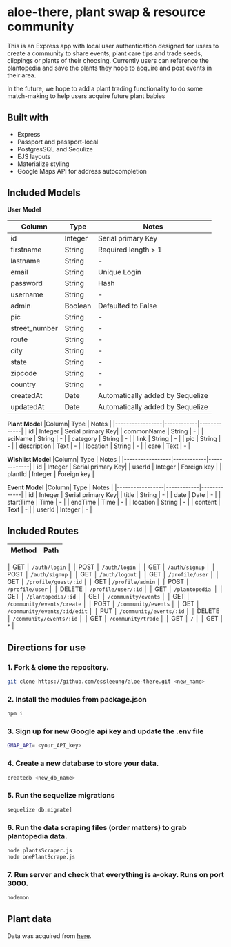 # aloe-there, plant swap & resource community
This is an Express app with local user authentication designed for users to create a community to share events, plant care tips and trade seeds, clippings or plants of their choosing. Currently users can reference the plantopedia and save the plants they hope to acquire and post events in their area. 

In the future, we hope to add a plant trading functionality to do some match-making to help users acquire future plant babies 

## Built with
* Express
* Passport and passport-local
* PostgresSQL and Sequlize
* EJS layouts
* Materialize styling
* Google Maps API for address autocompletion

## Included Models

**User Model** 

|Column| Type | Notes |
|-----------------|------------|-------------|
| id | Integer | Serial primary Key|
| firstname | String | Required length > 1 |
| lastname | String | - |
| email | String | Unique Login |
| password | String | Hash |
| username | String | - |
| admin | Boolean | Defaulted to False |
| pic | String | - |
| street_number | String | - |
| route | String | - |
| city | String | - |
| state| String | - |
| zipcode | String | - |
| country | String | - |
| createdAt | Date | Automatically added by Sequelize |
| updatedAt | Date | Automatically added by Sequelize |

**Plant Model** 
|Column| Type | Notes |
|-----------------|------------|-------------|
| id | Integer | Serial primary Key|
| commonName | String | - |
| sciName | String | - |
| category | String | - |
| link | String | - |
| pic | String | - |
| description | Text | - |
| location | String | - |
| care | Text | - |

**Wishlist Model**
|Column| Type | Notes |
|-----------------|------------|-------------|
| id | Integer | Serial primary Key|
| userId | Integer | Foreign key |
| plantId | Integer | Foreign key |

**Event Model**
|Column| Type | Notes |
|-----------------|------------|-------------|
| id | Integer | Serial primary Key|
| title | String | - |
| date | Date | - |
| startTime | Time | - |
| endTime | Time | - |
| location | String | - |
| content | Text | - |
| userId | Integer | - |


## Included Routes

|Method| Path |
|-------|------------|
│ GET │ `/auth/login` │
│ POST │ `/auth/login` │
│ GET │ `/auth/signup` │
│ POST │ `/auth/signup` │
│ GET │ `/auth/logout` │
│ GET │ `/profile/user` │
│ GET │ `/profile/guest/:id` │
│ GET | `/profile/admin` │
│ POST │ `/profile/user` │
│ DELETE │ `/profile/user/:id` │
│ GET │ `/plantopedia `│
│ GET │ `/plantopedia/:id` │
│ GET │ `/community/events` │
│ GET │ `/community/events/create` │
│ POST │ `/community/events` │
│ GET │ `/community/events/:id/edit` │
│ PUT │ `/community/events/:id` │
│ DELETE │ `/community/events/:id` │
│ GET │ `/community/trade` │
│ GET │ `/` │
│ GET │ `*` |


## Directions for use

### 1. Fork & clone the repository. 
```sh
git clone https://github.com/essleeung/aloe-there.git <new_name>
```

### 2. Install the modules from package.json
```sh
npm i
```
### 3. Sign up for new Google api key and update the .env file
```sh
GMAP_API= <your_API_key>
```

### 4. Create a new database to store your data.
```sh
createdb <new_db_name>
```

### 5. Run the sequelize migrations

```sh
sequelize db:migrate]
```

### 6. Run the data scraping files (order matters) to grab plantopedia data.  
```sh
node plantsScraper.js
node onePlantScrape.js
``` 

### 7. Run server and check that everything is a-okay. Runs on port 3000.

```sh
nodemon
``` 

## Plant data
Data was acquired from [here](interiorplants.ca).